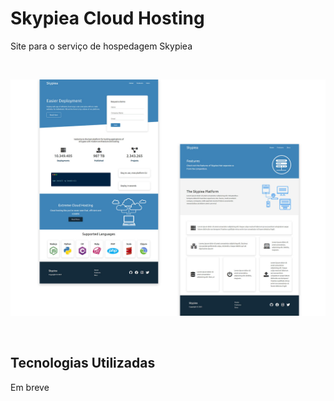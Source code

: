 # Skypiea Cloud Hosting

Site para o serviço de hospedagem Skypiea

<br>

![Preview Desktop Skypiea](images/thumb.jpg)

<br>

## Tecnologias Utilizadas

Em breve

<!--
Tecnologia | Descrição | Versão | Site
------------ | ------------- | ------------ | ------------
HTML | Uma biblioteca JavaScript para criar interfaces de usuário | 16.13.1 | https://pt-br.reactjs.org/

-->
